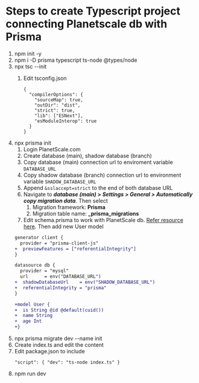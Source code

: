 # Steps to create Typescript project connecting Planetscale db with Prisma
1. npm init -y
2. npm i -D prisma typescript ts-node @types/node
3. npx tsc --init
    1. Edit tsconfig.json

        ```
        {
          "compilerOptions": {
            "sourceMap": true,
            "outDir": "dist",
            "strict": true,
            "lib": ["ESNext"],
            "esModuleInterop": true
          }
        }

        ```
4. npx prisma init
    1. Login PlanetScale.com
    2. Create database (main), shadow database (branch)
    3. Copy database (main) connection url to enviroment variable `DATABASE_URL`
    4. Copy shadow database (branch) connection url to environment variable `SHADOW_DATABASE_URL`
    5. Append ` &sslaccept=strict ` to the end of both database URL
    6. Navigate to ***database (main) > Settings > General > Automatically copy migration data***. Then select 
        1. Migration framework: **Prisma**
        2. Migration table name: **_prisma_migrations**
    7. Edit schema.prisma to work with PlanetScale db. [Refer resource here](https://github.com/prisma/prisma/issues/7292). Then add new User model
      ```diff
      generator client {
        provider = "prisma-client-js"
      +  previewFeatures = ["referentialIntegrity"]
      }

      datasource db {
        provider = "mysql"
        url      = env("DATABASE_URL")
      +  shadowDatabaseUrl    = env("SHADOW_DATABASE_URL")
      +  referentialIntegrity = "prisma"
      }

      +model User {
      +  is String @id @default(cuid())
      +  name String
      +  age Int
      +}
      ```
5. npx prisma migrate dev --name init
6. Create index.ts and edit the content
7. Edit package.json to include 
    ```
    "script": { "dev": "ts-node index.ts" }
    ```
8. npm run dev
